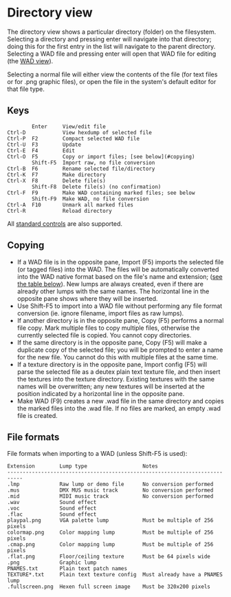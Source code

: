 # Directory view

The directory view shows a particular directory (folder) on the filesystem.
Selecting a directory and pressing enter will navigate into that directory;
doing this for the first entry in the list will navigate to the parent
directory. Selecting a WAD file and pressing enter will open that WAD file for
editing (the [WAD view](wad_view.md)).

Selecting a normal file will either view the contents of the file (for text
files or for .png graphic files), or open the file in the system's default
editor for that file type.

## Keys

            Enter     View/edit file
    Ctrl-D            View hexdump of selected file
    Ctrl-P  F2        Compact selected WAD file
    Ctrl-U  F3        Update
    Ctrl-E  F4        Edit
    Ctrl-O  F5        Copy or import files; [see below](#copying)
            Shift-F5  Import raw, no file conversion
    Ctrl-B  F6        Rename selected file/directory
    Ctrl-K  F7        Make directory
    Ctrl-X  F8        Delete file(s)
            Shift-F8  Delete file(s) (no confirmation)
    Ctrl-F  F9        Make WAD containing marked files; see below
            Shift-F9  Make WAD, no file conversion
    Ctrl-A  F10       Unmark all marked files
    Ctrl-R            Reload directory

All [standard controls](common.md) are also supported.

## Copying

 * If a WAD file is in the opposite pane, Import (F5) imports the selected file
   (or tagged files) into the WAD. The files will be automatically converted
   into the WAD native format based on the file's name and extension;
   ([see the table below](#file-formats)). New lumps are always created, even if
   there are already other lumps with the same names. The horizontal line in the
   opposite pane shows where they will be inserted.
 * Use Shift-F5 to import into a WAD file without performing any file format
   conversion (ie. ignore filename, import files as raw lumps).
 * If another directory is in the opposite pane, Copy (F5) performs a normal
   file copy. Mark multiple files to copy multiple files, otherwise the
   currently selected file is copied. You cannot copy directories.
 * If the same directory is in the opposite pane, Copy (F5) will make a duplicate
   copy of the selected file; you will be prompted to enter a name for the new
   file. You cannot do this with multiple files at the same time.
 * If a texture directory is in the opposite pane, Import config (F5) will parse
   the selected file as a deutex plain text texture file, and then insert the
   textures into the texture directory. Existing textures with the same names
   will be overwritten; any new textures will be inserted at the position
   indicated by a horizontal line in the opposite pane.
 * Make WAD (F9) creates a new .wad file in the same directory and copies the
   marked files into the .wad file. If no files are marked, an empty .wad file
   is created.

## File formats

File formats when importing to a WAD (unless Shift-F5 is used):

    Extension        Lump type                  Notes
    ---------------------------------------------------------------------------
    .lmp             Raw lump or demo file      No conversion performed
    .mus             DMX MUS music track        No conversion performed
    .mid             MIDI music track           No conversion performed
    .wav             Sound effect
    .voc             Sound effect
    .flac            Sound effect
    playpal.png      VGA palette lump           Must be multiple of 256 pixels
    colormap.png     Color mapping lump         Must be multiple of 256 pixels
    .cmap.png        Color mapping lump         Must be multiple of 256 pixels
    .flat.png        Floor/ceiling texture      Must be 64 pixels wide
    .png             Graphic lump
    PNAMES.txt       Plain text patch names
    TEXTURE*.txt     Plain text texture config  Must already have a PNAMES lump
    .fullscreen.png  Hexen full screen image    Must be 320x200 pixels
